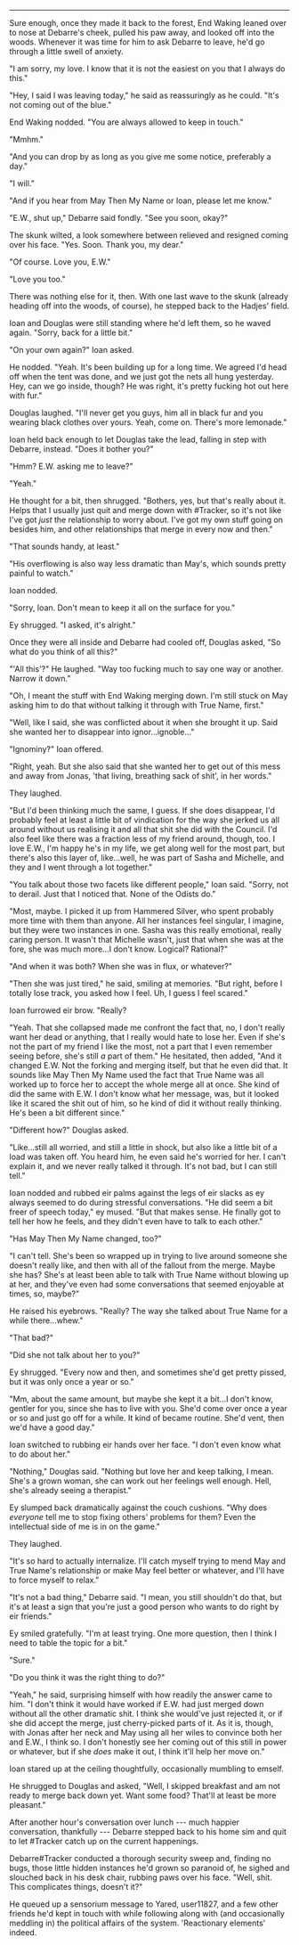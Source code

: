 -----

Sure enough, once they made it back to the forest, End Waking leaned over to nose at Debarre's cheek, pulled his paw away, and looked off into the woods. Whenever it was time for him to ask Debarre to leave, he'd go through a little swell of anxiety.

"I am sorry, my love. I know that it is not the easiest on you that I always do this."

"Hey, I said I was leaving today," he said as reassuringly as he could. "It's not coming out of the blue."

End Waking nodded. "You are always allowed to keep in touch."

"Mmhm."

"And you can drop by as long as you give me some notice, preferably a day."

"I will."

"And if you hear from May Then My Name or Ioan, please let me know."

"E.W., shut up," Debarre said fondly. "See you soon, okay?"

The skunk wilted, a look somewhere between relieved and resigned coming over his face. "Yes. Soon. Thank you, my dear."

"Of course. Love you, E.W."

"Love you too."

There was nothing else for it, then. With one last wave to the skunk (already heading off into the woods, of course), he stepped back to the Hadjes' field.

Ioan and Douglas were still standing where he'd left them, so he waved again. "Sorry, back for a little bit."

"On your own again?" Ioan asked.

He nodded. "Yeah. It's been building up for a long time. We agreed I'd head off when the tent was done, and we just got the nets all hung yesterday. Hey, can we go inside, though? He was right, it's pretty fucking hot out here with fur."

Douglas laughed. "I'll never get you guys, him all in black fur and you wearing black clothes over yours. Yeah, come on. There's more lemonade."

Ioan held back enough to let Douglas take the lead, falling in step with Debarre, instead. "Does it bother you?"

"Hmm? E.W. asking me to leave?"

"Yeah."

He thought for a bit, then shrugged. "Bothers, yes, but that's really about it. Helps that I usually just quit and merge down with #Tracker, so it's not like I've got *just* the relationship to worry about. I've got my own stuff going on besides him, and other relationships that merge in every now and then."

"That sounds handy, at least."

"His overflowing is also way less dramatic than May's, which sounds pretty painful to watch."

Ioan nodded.

"Sorry, Ioan. Don't mean to keep it all on the surface for you."

Ey shrugged. "I asked, it's alright."

Once they were all inside and Debarre had cooled off, Douglas asked, "So what do you think of all this?"

"'All this'?" He laughed. "Way too fucking much to say one way or another. Narrow it down."

"Oh, I meant the stuff with End Waking merging down. I'm still stuck on May asking him to do that without talking it through with True Name, first."

"Well, like I said, she was conflicted about it when she brought it up. Said she wanted her to disappear into ignor...ignoble..."

"Ignominy?" Ioan offered.

"Right, yeah. But she also said that she wanted her to get out of this mess and away from Jonas, 'that living, breathing sack of shit', in her words."

They laughed.

"But I'd been thinking much the same, I guess. If she does disappear, I'd probably feel at least a little bit of vindication for the way she jerked us all around without us realising it and all that shit she did with the Council. I'd also feel like there was a fraction less of my friend around, though, too. I love E.W., I'm happy he's in my life, we get along well for the most part, but there's also this layer of, like...well, he was part of Sasha and Michelle, and they and I went through a lot together."

"You talk about those two facets like different people," Ioan said. "Sorry, not to derail. Just that I noticed that. None of the Odists do."

"Most, maybe. I picked it up from Hammered Silver, who spent probably more time with them than anyone. All her instances feel singular, I imagine, but they were two instances in one. Sasha was this really emotional, really caring person. It wasn't that Michelle wasn't, just that when she was at the fore, she was much more...I don't know. Logical? Rational?"

"And when it was both? When she was in flux, or whatever?"

"Then she was just tired," he said, smiling at memories. "But right, before I totally lose track, you asked how I feel. Uh, I guess I feel scared."

Ioan furrowed eir brow. "Really?

"Yeah. That she collapsed made me confront the fact that, no, I don't really want her dead or anything, that I really would hate to lose her. Even if she's not the part of my friend I like the most, not a part that I even remember seeing before, she's still *a* part of them." He hesitated, then added, "And it changed E.W. Not the forking and merging itself, but that he even did that. It sounds like May Then My Name used the fact that True Name was all worked up to force her to accept the whole merge all at once. She kind of did the same with E.W. I don't know what her message, was, but it looked like it scared the shit out of him, so he kind of did it without really thinking. He's been a bit different since."

"Different how?" Douglas asked.

"Like...still all worried, and still a little in shock, but also like a little bit of a load was taken off. You heard him, he even said he's worried for her. I can't explain it, and we never really talked it through. It's not bad, but I can still tell."

Ioan nodded and rubbed eir palms against the legs of eir slacks as ey always seemed to do during stressful conversations. "He did seem a bit freer of speech today," ey mused. "But that makes sense. He finally got to tell her how he feels, and they didn't even have to talk to each other."

"Has May Then My Name changed, too?"

"I can't tell. She's been so wrapped up in trying to live around someone she doesn't really like, and then with all of the fallout from the merge. Maybe she has? She's at least been able to talk with True Name without blowing up at her, and they've even had some conversations that seemed enjoyable at times, so, maybe?"

He raised his eyebrows. "Really? The way she talked about True Name for a while there...whew."

"That bad?"

"Did she not talk about her to you?"

Ey shrugged. "Every now and then, and sometimes she'd get pretty pissed, but it was only once a year or so."

"Mm, about the same amount, but maybe she kept it a bit...I don't know, gentler for you, since she has to live with you. She'd come over once a year or so and just go off for a while. It kind of became routine. She'd vent, then we'd have a good day."

Ioan switched to rubbing eir hands over her face. "I don't even know what to do about her."

"Nothing," Douglas said. "Nothing but love her and keep talking, I mean. She's a grown woman, she can work out her feelings well enough. Hell, she's already seeing a therapist."

Ey slumped back dramatically against the couch cushions. "Why does *everyone* tell me to stop fixing others' problems for them? Even the intellectual side of me is in on the game."

They laughed.

"It's so hard to actually internalize. I'll catch myself trying to mend May and True Name's relationship or make May feel better or whatever, and I'll have to force myself to relax."

"It's not a bad thing," Debarre said. "I mean, you still shouldn't do that, but it's at least a sign that you're just a good person who wants to do right by eir friends."

Ey smiled gratefully. "I'm at least trying. One more question, then I think I need to table the topic for a bit."

"Sure."

"Do you think it was the right thing to do?"

"Yeah," he said, surprising himself with how readily the answer came to him. "I don't think it would have worked if E.W. had just merged down without all the other dramatic shit. I think she would've just rejected it, or if she did accept the merge, just cherry-picked parts of it. As it is, though, with Jonas after her neck and May using all her wiles to convince both her and E.W., I think so. I don't honestly see her coming out of this still in power or whatever, but if she *does* make it out, I think it'll help her move on."

Ioan stared up at the ceiling thoughtfully, occasionally mumbling to emself.

He shrugged to Douglas and asked, "Well, I skipped breakfast and am not ready to merge back down yet. Want some food? That'll at least be more pleasant."

After another hour's conversation over lunch --- much happier conversation, thankfully --- Debarre stepped back to his home sim and quit to let #Tracker catch up on the current happenings.

Debarre#Tracker conducted a thorough security sweep and, finding no bugs, those little hidden instances he'd grown so paranoid of, he sighed and slouched back in his desk chair, rubbing paws over his face. "Well, shit. This complicates things, doesn't it?"

He queued up a sensorium message to Yared, user11827, and a few other friends he'd kept in touch with while following along with (and occasionally meddling in) the political affairs of the system. 'Reactionary elements' indeed.
